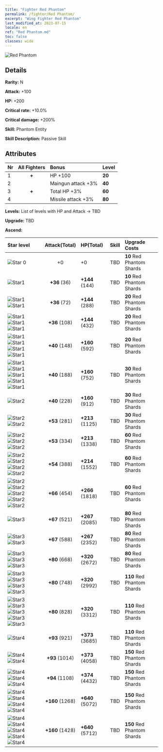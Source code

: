 ```yaml
---
title: "Fighter Red Phantom"
permalink: /fighter/Red Phantom/
excerpt: "Wing Fighter Red Phantom"
last_modified_at: 2023-07-15
locale: en
ref: "Red Phantom.md"
toc: false
classes: wide
---
```



 ![Red Phantom](/images/ship/fj_img1.png)

## Details

 **Rarity:** N 

 **Attack:** +100

 **HP:** +200

 **Critical rate:** +10.0%

 **Critical damage:** +200%

 **Skill:** Phantom Entity

 **Skill Description:**  Passive Skill

## Attributes

  |  Nr | All Fighters | Bonus | Level |
  |:----|:-------------:|:--------------------|:--------|
  | 1  | **+**  | HP +100  | **20** |
  | 2  |   | Maingun attack +3%  | **40** |
  | 3  | **+**  | Total HP +3%  | **60** |
  | 4  |   | Missile attack +3%  | **80** |


 **Levels:**  List of levels with HP and Attack -> TBD

 **Upgrade:**  TBD

 **Ascend:**  

  |  Star level | Attack(Total) | HP(Total) |  Skill | Upgrade Costs |
  |:------|:----:|:------|:-------:|:-------------------|
  | ![Star 0](/images/s0.png)  | +0  | +0  | TBD  | **10** Red Phantom Shards |
  | ![Star1](/images/s1.png)  | **+36** (36)  | **+144** (144)  | TBD  | **10** Red Phantom Shards |
  | ![Star1](/images/s1.png)![Star1](/images/s1.png)  | **+36** (72)  | **+144** (288)  | TBD  | **20** Red Phantom Shards |
  | ![Star1](/images/s1.png)![Star1](/images/s1.png)![Star1](/images/s1.png)  | **+36** (108)  | **+144** (432)  | TBD  | **20** Red Phantom Shards |
  | ![Star1](/images/s1.png)![Star1](/images/s1.png)![Star1](/images/s1.png)![Star1](/images/s1.png)  | **+40** (148)  | **+160** (592)  | TBD  | **20** Red Phantom Shards |
  | ![Star1](/images/s1.png)![Star1](/images/s1.png)![Star1](/images/s1.png)![Star1](/images/s1.png)![Star1](/images/s1.png)  | **+40** (188)  | **+160** (752)  | TBD  | **30** Red Phantom Shards |
  | ![Star2](/images/s2.png)  | **+40** (228)  | **+160** (912)  | TBD  | **30** Red Phantom Shards |
  | ![Star2](/images/s2.png)![Star2](/images/s2.png)  | **+53** (281)  | **+213** (1125)  | TBD  | **30** Red Phantom Shards |
  | ![Star2](/images/s2.png)![Star2](/images/s2.png)![Star2](/images/s2.png)  | **+53** (334)  | **+213** (1338)  | TBD  | **60** Red Phantom Shards |
  | ![Star2](/images/s2.png)![Star2](/images/s2.png)![Star2](/images/s2.png)![Star2](/images/s2.png)  | **+54** (388)  | **+214** (1552)  | TBD  | **60** Red Phantom Shards |
  | ![Star2](/images/s2.png)![Star2](/images/s2.png)![Star2](/images/s2.png)![Star2](/images/s2.png)![Star2](/images/s2.png)  | **+66** (454)  | **+266** (1818)  | TBD  | **60** Red Phantom Shards |
  | ![Star3](/images/s3.png)  | **+67** (521)  | **+267** (2085)  | TBD  | **80** Red Phantom Shards |
  | ![Star3](/images/s3.png)![Star3](/images/s3.png)  | **+67** (588)  | **+267** (2352)  | TBD  | **80** Red Phantom Shards |
  | ![Star3](/images/s3.png)![Star3](/images/s3.png)![Star3](/images/s3.png)  | **+80** (668)  | **+320** (2672)  | TBD  | **80** Red Phantom Shards |
  | ![Star3](/images/s3.png)![Star3](/images/s3.png)![Star3](/images/s3.png)![Star3](/images/s3.png)  | **+80** (748)  | **+320** (2992)  | TBD  | **110** Red Phantom Shards |
  | ![Star3](/images/s3.png)![Star3](/images/s3.png)![Star3](/images/s3.png)![Star3](/images/s3.png)![Star3](/images/s3.png)  | **+80** (828)  | **+320** (3312)  | TBD  | **110** Red Phantom Shards |
  | ![Star4](/images/s4.png)  | **+93** (921)  | **+373** (3685)  | TBD  | **110** Red Phantom Shards |
  | ![Star4](/images/s4.png)![Star4](/images/s4.png)  | **+93** (1014)  | **+373** (4058)  | TBD  | **150** Red Phantom Shards |
  | ![Star4](/images/s4.png)![Star4](/images/s4.png)![Star4](/images/s4.png)  | **+94** (1108)  | **+374** (4432)  | TBD  | **150** Red Phantom Shards |
  | ![Star4](/images/s4.png)![Star4](/images/s4.png)![Star4](/images/s4.png)![Star4](/images/s4.png)  | **+160** (1268)  | **+640** (5072)  | TBD  | **150** Red Phantom Shards |
  | ![Star4](/images/s4.png)![Star4](/images/s4.png)![Star4](/images/s4.png)![Star4](/images/s4.png)![Star4](/images/s4.png)  | **+160** (1428)  | **+640** (5712)  | TBD  | **150** Red Phantom Shards |


